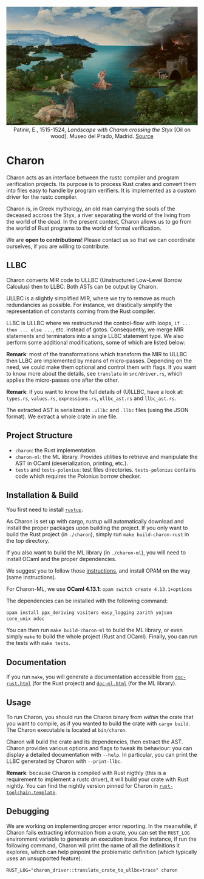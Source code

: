 <p><div style="text-align: center">
<img src="static/Charon.jpg"
     alt="Landscape with Charon crossing the Styx" title="Landscape with Charon crossing the Styx"
     style=""/>
<figcaption>
Patinir, E., 1515-1524, <i>Landscape with Charon crossing the Styx</i> [Oil on wood].
Museo del Prado, Madrid.
<a href="https://en.wikipedia.org/wiki/Landscape_with_Charon_Crossing_the_Styx">Source</a>
</figcaption>
</div></p>

# Charon
Charon acts as an interface between the rustc compiler and program verification projects. Its
purpose is to process Rust crates and convert them into files easy to handle by program
verifiers. It is implemented as a custom driver for the rustc compiler.

Charon is, in Greek mythology, an old man carrying the souls of the deceased accross the
Styx, a river separating the world of the living from the world of the dead. In the
present context, Charon allows us to go from the world of Rust programs to the world of
formal verification.

We are **open to contributions**! Please contact us so that we can coordinate ourselves,
if you are willing to contribute.

## LLBC
Charon converts MIR code to ULLBC (Unstructured Low-Level Borrow Calculus) then
to LLBC. Both ASTs can be output by Charon.

ULLBC is a slightly simplified MIR, where we try to remove as much redundancies
as possible. For instance, we drastically simplify the representation of constants coming
from the Rust compiler.

LLBC is ULLBC where we restructured the control-flow with loops, `if
... then ... else ...`, etc. instead of gotos. Consequently, we merge MIR
statements and terminators into a single LLBC statement type. We also perform
some additional modifications, some of which are listed below:

**Remark**: most of the transformations which transform the MIR to ULLBC then LLBC are
implemented by means of micro-passes. Depending on the need, we could make them optional
and control them with flags. If you want to know more about the details, see `translate`
in `src/driver.rs`, which applies the micro-passes one after the other.

**Remark**: if you want to know the full details of (U)LLBC, have a look at: `types.rs`,
`values.rs`, `expressions.rs`, `ullbc_ast.rs` and `llbc_ast.rs`.

The extracted AST is serialized in `.ullbc` and `.llbc` files (using the JSON format).
We extract a whole crate in one file.

## Project Structure

- `charon`: the Rust implementation.
- `charon-ml`: the ML library. Provides utilities to retrieve and manipulate
  the AST in OCaml (deserialization, printing, etc.).
- `tests` and `tests-polonius`: test files directories. `tests-polonius` contains
  code which requires the Polonius borrow checker.

## Installation & Build

You first need to install [`rustup`](https://www.rust-lang.org/tools/install).

As Charon is set up with cargo, rustup will automatically download and install the proper
packages upon building the project. If you only want to build the Rust project (in
`./charon`), simply run `make build-charon-rust` in the top directory.

If you also want to build the ML library (in `./charon-ml`), you will need to
install OCaml and the proper dependencies.

We suggest you to follow those [instructions](https://ocaml.org/docs/install.html),
and install OPAM on the way (same instructions).

For Charon-ML, we use **OCaml 4.13.1**: `opam switch create 4.13.1+options`

The dependencies can be installed with the following command:

```
opam install ppx_deriving visitors easy_logging zarith yojson core_unix odoc
```

You can then run `make build-charon-ml` to build the ML library, or even simply
`make` to build the whole project (Rust and OCaml). Finally, you can run the
tests with `make tests`.

## Documentation

If you run `make`, you will generate a documentation accessible from
[`doc-rust.html`](./doc-rust.html) (for the Rust project) and
[`doc-ml.html`](./doc-ml.html) (for the ML library).

## Usage

To run Charon, you should run the Charon binary from *within* the crate that you
want to compile, as if you wanted to build the crate with `cargo build`. The
Charon executable is located at `bin/charon`.

Charon will build the crate and its dependencies, then extract the AST. Charon
provides various options and flags to tweak its behaviour: you can display a
detailed documentation with `--help`.
In particular, you can print the LLBC generated by Charon with `--print-llbc`.

**Remark**: because Charon is compiled with Rust nigthly (this is a requirement
to implement a rustc driver), it will build your crate with Rust nightly. You
can find the nightly version pinned for Charon in [`rust-toolchain.template`](rust-toolchain.template).

## Debugging

We are working on implementing proper error reporting. In the meanwhile, if Charon fails
extracting information from a crate, you can set the `RUST_LOG` environment variable to
generate an execution trace. For instance, if run the following command, Charon will print
the name of all the definitions it explores, which can help pinpoint the problematic
definition (which typically uses an unsupported feature).

```
RUST_LOG="charon_driver::translate_crate_to_ullbc=trace" charon
```
